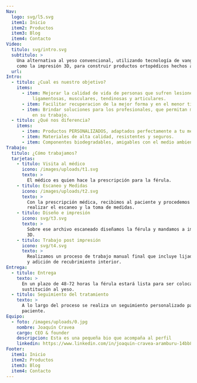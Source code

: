 ```yaml
---
Nav:
  logo: svg/l5.svg
  item1: Inicio
  item2: Productos
  item3: Blog
  item4: Contacto
Video:
  titulo: svg/intro.svg
  subtitulo: >
    Una alternativa al yeso convencional, utilizando tecnología de vanguardia
    como la impresión 3D, para construir productos ortopédicos hechos a medida.
  url: 
Intro:
  - titulo: ¿Cual es nuestro objetivo?
    items:
      - item: Mejorar la calidad de vida de personas que sufren lesiones óseas,
          ligamentosas, musculares, tendinosas y articulares.
      - item: Facilitar recuperacion de la mejor forma y en el menor tiempo posible.
      - item: Brindar soluciones para los profesionales, que permitan mayor eficiencia
          en su trabajo.
  - titulo: ¿Qué nos diferencia?
    items:
      - item: Productos PERSONALIZADOS, adaptados perfectamente a tu medida.
      - item: Materiales de alta calidad, resistentes y seguros.
      - item: Componentes biodegradables, amigables con el medio ambiente.
Trabajo:
  titulo: ¿Cómo trabajamos?
  tarjetas:
    - titulo: Visita al médico
      icono: /images/uploads/t1.svg
      texto: >
        El médico es quien hace la prescripción para la férula.
    - titulo: Escaneo y Medidas
      icono: /images/uploads/t2.svg
      texto: >
        Con la prescripción médica, recibimos al paciente y procedemos a
        realizar el escaneo y la toma de medidas.
    - titulo: Diseño e impresión
      icono: svg/t3.svg
      texto: >
        Sobre ese archivo escaneado diseñamos la férula y mandamos a imprimir en
        3D.
    - titulo: Trabajo post impresión
      icono: svg/t4.svg
      texto: >
        Realizamos un proceso de trabajo manual final que incluye lijado, pulido
        y adición de recubrimiento interior.
Entrega:
  - titulo: Entrega
    texto: >
      En un plazo de 48-72 horas la férula estará lista para ser colocada en
      sustitución al yeso.
  - titulo: Seguimiento del tratamiento
    texto: >
      A lo largo del proceso se realiza un seguimiento personalizado para cada
      paciente.
Equipo:
  - foto: /images/uploads/0.jpg
    nombre: Joaquín Cravea
    cargo: CEO & founder
    descripcion: Esta es una pequeña bio que acompaña al perfil
    linkedin: https://www.linkedin.com/in/joaquin-cravea-aramburu-14bb891a1
Footer:
  item1: Inicio
  item2: Productos
  item3: Blog
  item4: Contacto
---
```

